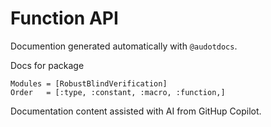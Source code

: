 # Function API

Documention generated automatically with `@audotdocs`. 

Docs for package
```@autodocs
Modules = [RobustBlindVerification]
Order   = [:type, :constant, :macro, :function,]
```

Documentation content assisted with AI from GitHup Copilot.
